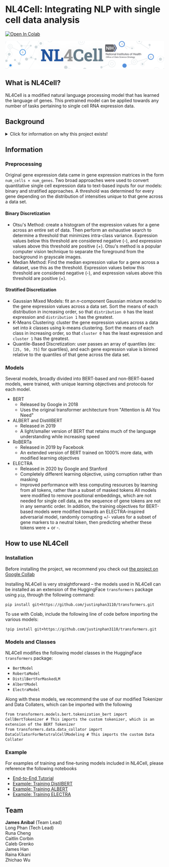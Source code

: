 # NL4Cell: Integrating NLP with single cell data analysis
[![Open In Colab](https://colab.research.google.com/assets/colab-badge.svg)](https://colab.research.google.com/drive/1z0N8pN04WOuvCxl9lK2nArOafS6X6hpf?usp=sharing)

![NL4Cell](./images/banner.png)
## What is NL4Cell?
NL4Cell is a modified natural language processing model that has learned the language of genes. This pretrained model can be applied towards any number of tasks pertaining to single cell RNA expression data.

## Background
<details>
  <summary>Click for information on why this project exists!</summary>
  

### Natural Language Processing
Natural language processing (NLP) has taken the world by storm. In NLP, the objective is to create artificial intelligence (AI) that is able to read and determine meaning behind language just as a human would. While this has led to some interesting linguistic applications, the technology behind language comprehension can be adapted to various domains including biological data.

Recently there has been a paradigm shift in how people train and use language models. Rather than creating and fully training a model for a singular task, large pretrained models have been created (e.g. BERT, GPT-3, etc.) that have a generalized fluency over language. Then individuals with specific aims can copy these pretrained models and "fine tune" them in order to make it more applicable to their specific tasks. For example, a team interested in medical record analysis can download a pretrained model which learned English from mining Wikipedia, and then they can fine tune the model on their smaller electronic health record database. The model's generalized knowledge of English gained from Wikipedia transfers over to a more specific task which helps combat overfitting and saves time on training. 

### Single Cell Sequencing
Single-cell cytometry allows us to view the protein expression profiles on an individual cellular basis. In short: we can look at *exactly* what proteins a cell is using an how much it is using them. This has revolutionized the way we can study biology by being able to describe the activities and inner-workings of cells in an extremely high-resolution.

There are too many applications of cytometry to enumerate here (futher complicated by how rapidly the field is developing), but there numerous tasks and applications which allow us to gain valueable insight into how both healthy and diseased cells operate spanning applications from embrology to cancer to diabetes.

### What do they have to do with each other?
So what does natural language processing have to do with single-cell data? 

Imagine you have a document. That document is comprised of words which have relationships to each other and together form the meaning for the document. There are combinations of words that make sense, and those that don't. For example we could say, "the mouse eats cheese," and the words come together in a way that makes sense syntactically and logically. On the contrary we can also say "the ladder eats cheese" which doesn't logically make sense-- a ladder and cheese don't typically go together. Language models are able to tell what makes sense and what doesn't by learning from example and gaining a general "understanding" of a language.

Now we can extend this concept to single cell data. Rather than a document comprised of words with lexical meaning, think about it in terms of a cell comprised of genes with biological meaning. We can reapply the same concepts from NLP to learn a new language, but rather than learning the meaning of words in a dictionary it learns the genes in a genome. Just as we could create a model that understands that "the mouse eats the cheese" makes more sense than "the ladder eats the cheese," we could create a model that can intuitively understand that a cell with `[CD4+, CD8-, CD20-]` makes a lot more sense than `[CD4+, CD8+, CD20+]`. This generalized understanding can then be applied towards any number of tasks just like one of the large pretrained models like GPT-3.

</details>

## Information
### Preprocessing

Original gene expression data came in gene expression matrices in the form `num_cells × num_genes`. Two broad approaches were used to convert quantitative single cell expression data to text-based inputs for our models: binary and stratified approaches. A threshold was determined for every gene depending on the distribution of intensities unique to that gene across a data set.

#### Binary Discretization
* Otsu's Method: create a histogram of the expression values for a gene across an entire set of data. Then perform an exhaustive search to determine a threshold that minimizes intra-class variance. Expression values below this threshold are considered negative (-), and expression values above this threshold are positive (+). Otsu's method is a popular computer vision technique to separate the foreground from the background in grayscale images.
* Median Method: Find the median expression value for a gene across a dataset, use this as the threshold. Expression values below this threshold are considered negative (-), and expression values above this threshold are positive (+).
#### Stratified Discretization
* Gaussian Mixed Models: fit an _n_-component Gaussian mixture model to the gene expression values across a data set. Sort the means of each distribution in increasing order, so that `distribution 0` has the least expression and `distribution 1` has the greatest.
* K-Means Clustering: cluster the gene expression values across a data set into _k_ classes using k-means clustering. Sort the means of each class in increasing order, so that `cluster 0` has the least expression and `cluster 1` has the greatest.
* Quantile-Based Discretization: user passes an array of quantiles (ex: `[25, 50, 75]` for quartiles), and each gene expression value is binned relative to the quantiles of that gene across the data set. 


### Models
Several models, broadly divided into BERT-based and non-BERT-based models, were trained, with unique learning objectives and protocols for each model.
* BERT
    * Released by Google in 2018
    * Uses the original transformer architecture from "Attention is All You Need"
* ALBERT and DistillBERT
    * Released in 2019
    * A light/smaller version of BERT that retains much of the language understanding while increasing speed
* RoBERTa
    * Released in 2019 by Facebook
    * An extended version of BERT trained on 1000% more data, with modified learning objectives
* ELECTRA
    * Released in 2020 by Google and Stanford
    * Completely different learning objective, using corruption rather than masking
    * Improved performance with less computing resources by learning from all tokens, rather than a subset of masked tokens
All models were modified to remove positional embeddings, which are not needed for single cell data, as the sequence of gene tokens are not in any semantic order. In addition, the training objectives for BERT-based models were modified towards an ELECTRA-inspired adversarial model, randomly corrupting +/- values for a subset of gene markers to a neutral token, then predicting whether these tokens were + or -.

## How to use NL4Cell

### Installation

Before installing the project, we recommend you check out [the project on Google Collab](#Null)

Installing NL4Cell is very straightforward – the models used in NL4Cell can be installed as an extension of the HuggingFace ```transformers``` package using ```pip```, through the following command:
```
pip install git+https://github.com/justinphan3110/transformers.git
```

To use with Colab, include the following line of code before importing the various models:
```
!pip install git+https://github.com/justinphan3110/transformers.git
```

### Models and Classes
NL4Cell modifies the following model classes in the HuggingFace ```transformers``` package:
* ```BertModel```
* ```RobertaModel```
* ```DistilBertForMaskedLM```
* ```AlbertModel```
* ```ElectraModel```

Along with these models, we recommend the use of our modified Tokenizer and Data Collaters, which can be imported with the following
```
from transformers.models.bert.tokenization_bert import CellBertTokenizer # This imports the custom tokenizer, which is an extension of the BERT Tokenizer
from transformers.data.data_collator import DataCollatorForNetutralCellModeling # This imports the custom Data Collater
```


### Example
For examples of training and fine-tuning models included in NL4Cell, please reference the following notebooks
* [End-to-End Tutorial](https://github.com/STRIDES-Codes/NL4Cell/blob/main/tutorials/NL4Cell_Tutorial.ipynb)
* [Example: Training DistilBERT](https://colab.research.google.com/drive/1tU0ZF14NEGOXKcF6JJTGP2Q1HVuTLpcn#scrollTo=-_mKjdOV9UF8)
* [Example: Training ALBERT](https://colab.research.google.com/drive/1N2hoGF6JqSN00tiYK7P3I8qqFuMNlkaK)
* [Example: Training ELECTRA](https://colab.research.google.com/drive/1tRtoqW6jof0z8rkCqV5gud54xSm7aocZ?usp=sharing)

## Team
**James Anibal** (Team Lead) \
Long Phan (Tech Lead) \
Runa Cheng \
Caitlin Corbin \
Caleb Grenko \
James Han \
Raina Kikani \
Zhichao Wu
